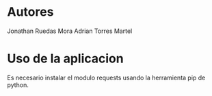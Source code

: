# Autores
Jonathan Ruedas Mora
Adrian Torres Martel

# Uso de la aplicacion
Es necesario instalar el modulo requests usando la herramienta pip de python.